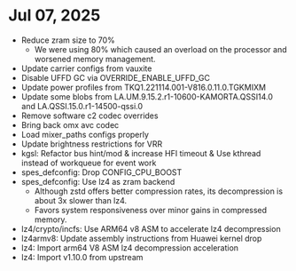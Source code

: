 # Jul 07, 2025
- Reduce zram size to 70%
  - We were using 80% which caused an overload on the processor and worsened memory management.
- Update carrier configs from vauxite
- Disable UFFD GC via OVERRIDE_ENABLE_UFFD_GC
- Update power profiles from TKQ1.221114.001-V816.0.11.0.TGKMIXM
- Update some blobs from LA.UM.9.15.2.r1-10600-KAMORTA.QSSI14.0 and LA.QSSI.15.0.r1-14500-qssi.0
- Remove software c2 codec overrides
- Bring back omx avc codec
- Load mixer_paths configs properly
- Update brightness restrictions for VRR
- kgsl: Refactor bus hint/mod & increase HFI timeout & Use kthread instead of workqueue for event work
- spes_defconfig: Drop CONFIG_CPU_BOOST
- spes_defconfig: Use lz4 as zram backend
   - Although zstd offers better compression rates, its decompression is about 3x slower than lz4.
   - Favors system responsiveness over minor gains in compressed memory.
- lz4/crypto/incfs: Use ARM64 v8 ASM to accelerate lz4 decompression
- lz4armv8: Update assembly instructions from Huawei kernel drop
- lz4: Import arm64 V8 ASM lz4 decompression acceleration
- lz4: Import v1.10.0 from upstream
